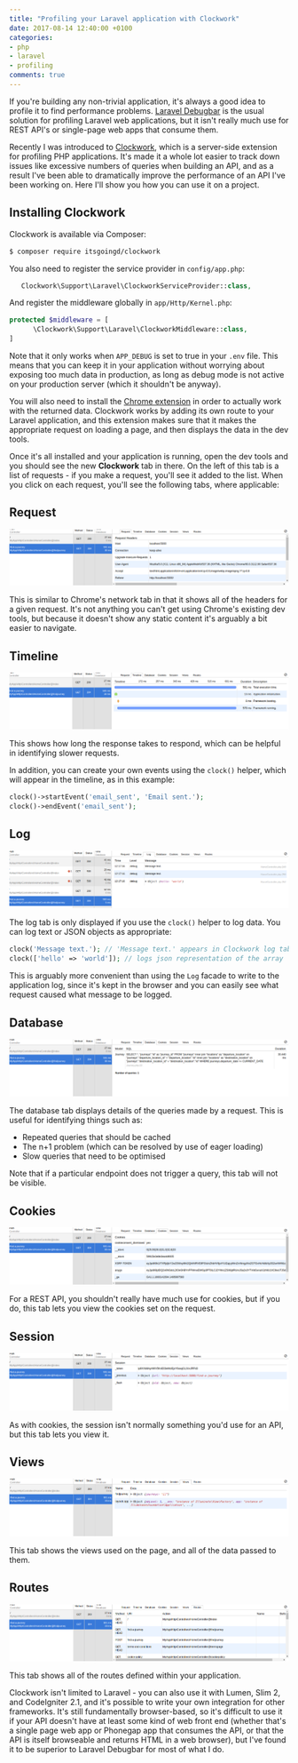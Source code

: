 ```yaml
---
title: "Profiling your Laravel application with Clockwork"
date: 2017-08-14 12:40:00 +0100
categories:
- php
- laravel
- profiling
comments: true
---
```


If you're building any non-trivial application, it's always a good idea to profile it to find performance problems. [Laravel Debugbar](https://github.com/barryvdh/laravel-debugbar) is the usual solution for profiling Laravel web applications, but it isn't really much use for REST API's or single-page web apps that consume them.

Recently I was introduced to [Clockwork](https://github.com/itsgoingd/clockwork), which is a server-side extension for profiling PHP applications. It's made it a whole lot easier to track down issues like excessive numbers of queries when building an API, and as a result I've been able to dramatically improve the performance of an API I've been working on. Here I'll show you how you can use it on a project.

Installing Clockwork
--------------------

Clockwork is available via Composer:

```bash
$ composer require itsgoingd/clockwork
```

You also need to register the service provider in `config/app.php`:

```php
   Clockwork\Support\Laravel\ClockworkServiceProvider::class,
```

And register the middleware globally in `app/Http/Kernel.php`:

```php
protected $middleware = [
      \Clockwork\Support\Laravel\ClockworkMiddleware::class,
]
```

Note that it only works when `APP_DEBUG` is set to true in your `.env` file. This means that you can keep it in your application without worrying about exposing too much data in production, as long as debug mode is not active on your production server (which it shouldn't be anyway).

You will also need to install the [Chrome extension](https://chrome.google.com/webstore/detail/clockwork/dmggabnehkmmfmdffgajcflpdjlnoemp?hl=en) in order to actually work with the returned data. Clockwork works by adding its own route to your Laravel application, and this extension makes sure that it makes the appropriate request on loading a page, and then displays the data in the dev tools.

Once it's all installed and your application is running, open the dev tools and you should see the new **Clockwork** tab in there. On the left of this tab is a list of requests - if you make a request, you'll see it added to the list. When you click on each request, you'll see the following tabs, where applicable:

Request
-------

![Request tab](/static/images/clockwork1.png)

This is similar to Chrome's network tab in that it shows all of the headers for a given request. It's not anything you can't get using Chrome's existing dev tools, but because it doesn't show any static content it's arguably a bit easier to navigate.

Timeline
--------

![Timeline tab](/static/images/clockwork2.png)

This shows how long the response takes to respond, which can be helpful in identifying slower requests.

In addition, you can create your own events using the `clock()` helper, which will appear in the timeline, as in this example:

```php
clock()->startEvent('email_sent', 'Email sent.');
clock()->endEvent('email_sent');
```

Log
---

![Log tab](/static/images/clockwork8.png)

The log tab is only displayed if you use the `clock()` helper to log data. You can log text or JSON objects as appropriate:

```php
clock('Message text.'); // 'Message text.' appears in Clockwork log tab
clock(['hello' => 'world']); // logs json representation of the array
```

This is arguably more convenient than using the `Log` facade to write to the application log, since it's kept in the browser and you can easily see what request caused what message to be logged.

Database
--------

![Database tab](/static/images/clockwork3.png)

The database tab displays details of the queries made by a request. This is useful for identifying things such as:

* Repeated queries that should be cached
* The n+1 problem (which can be resolved by use of eager loading)
* Slow queries that need to be optimised

Note that if a particular endpoint does not trigger a query, this tab will not be visible.

Cookies
-------

![Cookies tab](/static/images/clockwork4.png)

For a REST API, you shouldn't really have much use for cookies, but if you do, this tab lets you view the cookies set on the request.

Session
-------

![Session tab](/static/images/clockwork5.png)

As with cookies, the session isn't normally something you'd use for an API, but this tab lets you view it.

Views
-----

![Views tab](/static/images/clockwork6.png)

This tab shows the views used on the page, and all of the data passed to them.

Routes
------

![Routes tab](/static/images/clockwork7.png)

This tab shows all of the routes defined within your application.

Clockwork isn't limited to Laravel - you can also use it with Lumen, Slim 2, and CodeIgniter 2.1, and it's possible to write your own integration for other frameworks. It's still fundamentally browser-based, so it's difficult to use it if your API doesn't have at least some kind of web front end (whether that's a single page web app or Phonegap app that consumes the API, or that the API is itself browseable and returns HTML in a web browser), but I've found it to be superior to Laravel Debugbar for most of what I do.
